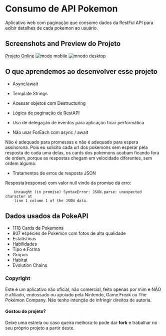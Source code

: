# Consumo de API Pokemon

Aplicativo web com paginação que consome dados da RestFul API para exibir detalhes de cada
pokemon ao usuário.


## Screenshots and Preview do Projeto

[Projeto Online](link)
![modo mobile](link)
![mnodo desktop](link)



## O que aprendemos ao desenvolver esse projeto

-  Async/await

- Template Strings

- Acessar objetos com Destructuring

- Lógica de paginação de RestAPI 

- Uso de delegação de eventos para aplicação ficar performática

- Não usar ForEach com async / await

Não é adequado para promessas e não é adequado para espera assíncrona. 
Pois eu solicito cada url dos pokemons sem esperar pela resposta de
cada uma delas, os cards dos pokemons acabam ficando fora de ordem, 
porque as respostas chegam  em velocidade diferentes, sem ordem alguma.
    
- Tratamentos de erros de resposta JSON

Resposta(response) com valor null vindo da promise dá erro:

        Uncaught (in promise) SyntaxError: JSON.parse: unexpected character at 
        line 1 column 1 of the JSON data.
        

        


## Dados usados da PokeAPI

- 1118 Cards de Pokemons
- 807 espécies de Pokemon com fotos de alta qualidade
- Estatísticas
- Habilidades
- Tipo e Forma
- Grupos
- Habitat
- Evolution Chains


### Copyright

Este é um aplicativo não oficial, não comercial, feito apenas por mim e NÃO é afiliado, endossado ou apoiado pela Nintendo, Game Freak ou The Pokémon Company. 
Não tenho intenção de infringir direitos de autoria.


#### Gostou do projeto?

Deixe uma estrela ou caso queira melhora-lo pode dar **fork** e trabalhar no seu próprio projeto a partir deste.
